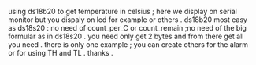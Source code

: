 using ds18b20 to get temperature in celsius ; here we display on serial monitor but you dispaly on lcd for example or others .
ds18b20 most easy as ds18s20 : no need of count_per_C or count_remain ;no need of the big formular as in ds18s20 . you need only get 2 bytes and from there get all you need .
there is only one example ; you can create others for the alarm or for using TH and TL .
thanks .
